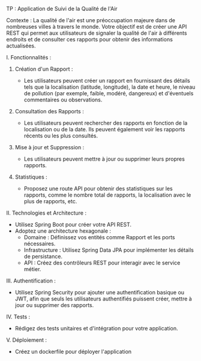 TP : Application de Suivi de la Qualité de l'Air

Contexte :
La qualité de l'air est une préoccupation majeure dans de nombreuses villes à travers le monde. Votre objectif est de créer une API REST qui permet aux utilisateurs de signaler la qualité de l'air à différents endroits et de consulter ces rapports pour obtenir des informations actualisées.

I. Fonctionnalités :

1. Création d'un Rapport :
    - Les utilisateurs peuvent créer un rapport en fournissant des détails tels que la localisation (latitude, longitude), la date et heure, le niveau de pollution (par exemple, faible, modéré, dangereux) et d'éventuels commentaires ou observations.

2. Consultation des Rapports :
    - Les utilisateurs peuvent rechercher des rapports en fonction de la localisation ou de la date. Ils peuvent également voir les rapports récents ou les plus consultés.

3. Mise à jour et Suppression :
    - Les utilisateurs peuvent mettre à jour ou supprimer leurs propres rapports.

4. Statistiques :
    - Proposez une route API pour obtenir des statistiques sur les rapports, comme le nombre total de rapports, la localisation avec le plus de rapports, etc.

II. Technologies et Architecture :

- Utilisez Spring Boot pour créer votre API REST.
- Adoptez une architecture hexagonale :
    - Domaine : Définissez vos entités comme Rapport et les ports nécessaires.
    - Infrastructure : Utilisez Spring Data JPA pour implémenter les détails de persistance.
    - API : Créez des contrôleurs REST pour interagir avec le service métier.


III. Authentification : 
- Utilisez Spring Security pour ajouter une authentification basique ou JWT, afin que seuls les utilisateurs authentifiés puissent créer, mettre à jour ou supprimer des rapports.

IV. Tests : 
- Rédigez des tests unitaires et d'intégration pour votre application.

V. Déploiement :
- Créez un dockerfile pour déployer l'application 